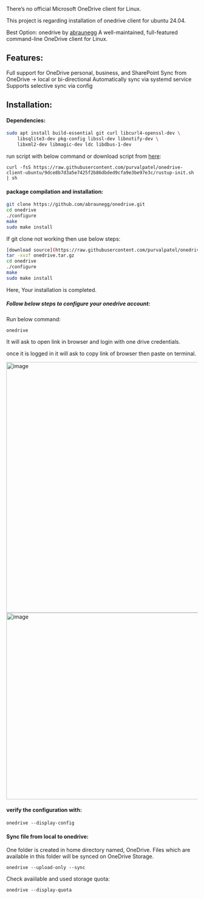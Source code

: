 There’s no official Microsoft OneDrive client for Linux.

This project is regarding installation of onedrive client for ubuntu 24.04. 

Best Option: onedrive by [abraunegg](https://github.com/abraunegg/onedrive)
A well-maintained, full-featured command-line OneDrive client for Linux.

Features:
-------------
Full support for OneDrive personal, business, and SharePoint
Sync from OneDrive → local or bi-directional
Automatically sync via systemd service
Supports selective sync via config

Installation:
------------------

#### Dependencies:
```bash
sudo apt install build-essential git curl libcurl4-openssl-dev \
    libsqlite3-dev pkg-config libssl-dev libnotify-dev \
    libxml2-dev libmagic-dev ldc libdbus-1-dev
```
run script with below command or download script from [here](https://raw.githubusercontent.com/purvalpatel/onedrive-client-ubuntu/9dce8b7d3a5e7425f2b86dbded9cfa9e3be97e3c/rustup-init.sh):
```
curl -fsS https://raw.githubusercontent.com/purvalpatel/onedrive-client-ubuntu/9dce8b7d3a5e7425f2b86dbded9cfa9e3be97e3c/rustup-init.sh | sh
```
#### package compilation and installation:
```bash
git clone https://github.com/abraunegg/onedrive.git
cd onedrive
./configure
make
sudo make install
```
If git clone not working then use below steps:
```bash
[download source](https://raw.githubusercontent.com/purvalpatel/onedrive-client-ubuntu/9dce8b7d3a5e7425f2b86dbded9cfa9e3be97e3c/onedrive.tar.gz)
tar -xvzf onedrive.tar.gz
cd onedrive
./configure
make
sudo make install
```
Here, Your installation is completed.

##### Follow below steps to configure your onedrive account:

Run below command:
```
onedrive
```
It will ask to open link in browser and login with one drive credentials. 

once it is logged in it will ask to copy link of browser then paste on terminal.

<img width="1915" height="658" alt="image" src="https://github.com/user-attachments/assets/974810cb-08bb-4661-80aa-2fe255bf8cf9" />

<img width="1872" height="490" alt="image" src="https://github.com/user-attachments/assets/503ce3cc-1652-47c3-82d4-0ad6b6d09f1e" />

#### verify the configuration with:
```
onedrive --display-config
```

#### Sync file from local to onedrive:

One folder is created in home directory named, OneDrive.
Files which are available in this folder will be synced on OneDrive Storage.

```
onedrive --upload-only --sync
```

Check avaiilable and used storage quota:
```
onedrive --display-quota
```
